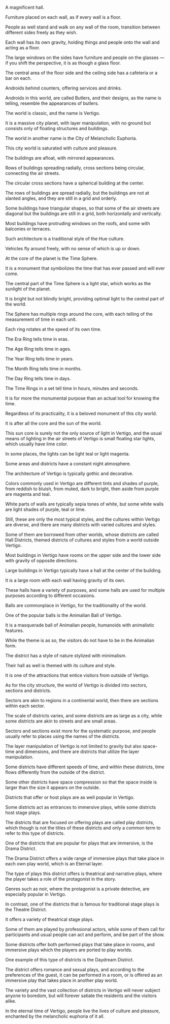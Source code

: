 A magnificent hall.

Furniture placed on each wall, as if every wall is a floor.

People as well stand and walk on any wall of the room, transition between different sides freely as they wish.

Each wall has its own gravity, holding things and people onto the wall and acting as a floor.

The large windows on the sides have furniture and people on the glasses — if you shift the perspective, it is as though a glass floor.

The central area of the floor side and the ceiling side has a cafeteria or a bar on each.

Androids behind counters, offering services and drinks.

Androids in this world, are called Butlers, and their designs, as the name is telling, resemble the appearances of butlers.

The world is classic, and the name is Vertigo.

It is a massive city planet, with layer manipulation, with no ground but consists only of floating structures and buildings.

The world in another name is the City of Melancholic Euphoria.

This city world is saturated with culture and pleasure.

The buildings are afloat, with mirrored appearances.

Rows of buildings spreading radially, cross sections being circular, connecting the air streets.

The circular cross sections have a spherical building at the center.

The rows of buildings are spread radially, but the buildings are not at slanted angles, and they are still in a grid and orderly.

Some buildings have triangular shapes, so that some of the air streets are diagonal but the buildings are still in a grid, both horizontally and vertically.

Most buildings have protruding windows on the roofs, and some with balconies or terraces.

Such architecture is a traditional style of the Hue culture.

Vehicles fly around freely, with no sense of which is up or down.

At the core of the planet is the Time Sphere.

It is a monument that symbolizes the time that has ever passed and will ever come.

The central part of the Time Sphere is a light star, which works as the sunlight of the planet.

It is bright but not blindly bright, providing optimal light to the central part of the world.

The Sphere has multiple rings around the core, with each telling of the measurement of time in each unit.

Each ring rotates at the speed of its own time.

The Era Ring tells time in eras.

The Age Ring tells time in ages.

The Year Ring tells time in years.

The Month Ring tells time in months.

The Day Ring tells time in days.

The Time Rings in a set tell time in hours, minutes and seconds.

It is for more the monumental purpose than an actual tool for knowing the time.

Regardless of its practicality, it is a beloved monument of this city world.

It is after all the core and the sun of the world.

This sun core is surely not the only source of light in Vertigo, and the usual means of lighting in the air streets of Vertigo is small floating star lights, which usually have lime color.

In some places, the lights can be light teal or light magenta.

Some areas and districts have a constant night atmosphere.

The architecture of Vertigo is typically gothic and decorative.

Colors commonly used in Vertigo are different tints and shades of purple, from reddish to bluish, from muted, dark to bright, then aside from purple are magenta and teal.

White parts of walls are typically sepia tones of white, but some white walls are light shades of purple, teal or lime.

Still, these are only the most typical styles, and the cultures within Vertigo are diverse, and there are many districts with varied cultures and styles.

Some of them are borrowed from other worlds, whose districts are called Hall Districts, themed districts of cultures and styles from a world outside Vertigo.

Most buildings in Vertigo have rooms on the upper side and the lower side with gravity of opposite directions.

Large buildings in Vertigo typically have a hall at the center of the building.

It is a large room with each wall having gravity of its own.

These halls have a variety of purposes, and some halls are used for multiple purposes according to different occasions.

Balls are commonplace in Vertigo, for the traditionality of the world.

One of the popular balls is the Animalian Ball of Vertigo.

It is a masquerade ball of Animalian people, humanoids with animalistic features.

While the theme is as so, the visitors do not have to be in the Animalian form.

The district has a style of nature stylized with minimalism.

Their hall as well is themed with its culture and style.

It is one of the attractions that entice visitors from outside of Vertigo.

As for the city structure, the world of Vertigo is divided into sectors, sections and districts.

Sectors are akin to regions in a continental world, then there are sections within each sector.

The scale of districts varies, and some districts are as large as a city, while some districts are akin to streets and are small areas.

Sectors and sections exist more for the systematic purpose, and people usually refer to places using the names of the districts.

The layer manipulation of Vertigo is not limited to gravity but also space-time and dimensions, and there are districts that utilize the layer manipulation.

Some districts have different speeds of time, and within these districts, time flows differently from the outside of the district.

Some other districts have space compression so that the space inside is larger than the size it appears on the outside.

Districts that offer or host plays are as well popular in Vertigo.

Some districts act as entrances to immersive plays, while some districts host stage plays.

The districts that are focused on offering plays are called play districts, which though is not the titles of these districts and only a common term to refer to this type of districts.

One of the districts that are popular for plays that are immersive, is the Drama District.

The Drama District offers a wide range of immersive plays that take place in each own play world, which is an Eternal layer.

The type of plays this district offers is theatrical and narrative plays, where the player takes a role of the protagonist in the story.

Genres such as noir, where the protagonist is a private detective, are especially popular in Vertigo.

In contrast, one of the districts that is famous for traditional stage plays is the Theatre District.

It offers a variety of theatrical stage plays.

Some of them are played by professional actors, while some of them call for participants and usual people can act and perform, and be part of the show.

Some districts offer both performed plays that take place in rooms, and immersive plays which the players are ported to play worlds.

One example of this type of districts is the Daydream District.

The district offers romance and sexual plays, and according to the preferences of the guest, it can be performed in a room, or is offered as an immersive play that takes place in another play world.

The variety and the vast collection of districts in Vertigo will never subject anyone to boredom, but will forever satiate the residents and the visitors alike.

In the eternal time of Vertigo, people live the lives of culture and pleasure, enchanted by the melancholic euphoria of it all.